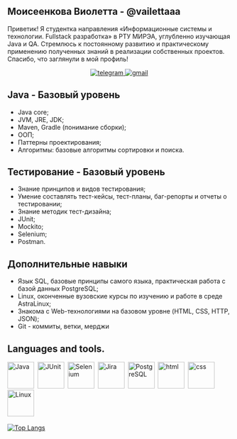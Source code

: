 ## Моисеенкова Виолетта - @vailettaaa

Приветик! Я студентка направления «Информационные системы и технологии. Fullstack разработка» в РТУ МИРЭА, углубленно изучающая Java и QA. Стремлюсь к постоянному развитию и практическому применению полученных знаний в реализации собственных проектов. Спасибо, что заглянули в мой профиль!

<div id="socials" align="center">
    <a href="https://t.me/vailettaaa">
        <img src="https://www.svgrepo.com/svg/452115/telegram" alt="telegram">
    </a>
    <a href="">
        <img src="https://mail.google.com/mail/u/1/#inbox" alt="gmail">
    </a>
</div>

## Java - Базовый уровень

- Javа core;
- JVM, JRE, JDK;
- Maven, Gradle (понимание сборки);
- ООП;
- Паттерны проектирования;
- Алгоритмы: базовые алгоритмы сортировки и поиска.

## Тестирование - Базовый уровень

- Знание принципов и видов тестирования;
- Умение составлять тест-кейсы, тест-планы, баг-репорты и отчеты о тестировании;
- Знание методик тест-дизайна;
- JUnit;
- Mockito;
- Selenium;
- Postman.

## Дополнительные навыки
- Язык SQL, базовые принципы самого языка, практическая работа с базой данных PostgreSQL;
- Linux, оконченные вузовские курсы по изучению и работе в среде AstraLinux;
- Знакома с Web-технологиями на базовом уровне (HTML, CSS, HTTP, JSON);
- Git - коммиты, ветки, мерджи

## Languages and tools.

<img src="https://cdn.jsdelivr.net/gh/devicons/devicon@latest/icons/java/java-original-wordmark.svg" title="Java" widht="60" height="60"/>&nbsp;
<img src="https://cdn.jsdelivr.net/gh/devicons/devicon@latest/icons/junit/junit-plain-wordmark.svg" title="JUnit" widht="60" height="60"/>&nbsp;
<img src="https://cdn.jsdelivr.net/gh/devicons/devicon@latest/icons/selenium/selenium-original.svg" title="Selenium" widht="60" height="60"/>&nbsp;
<img src="https://cdn.jsdelivr.net/gh/devicons/devicon@latest/icons/jira/jira-original-wordmark.svg" title="Jira" widht="60" height="60"/>&nbsp;
<img src="https://cdn.jsdelivr.net/gh/devicons/devicon@latest/icons/postgresql/postgresql-plain-wordmark.svg" title="PostgreSQL" widht="60" height="60"/>&nbsp;
<img src="https://cdn.jsdelivr.net/gh/devicons/devicon@latest/icons/html5/html5-plain-wordmark.svg" title="html" widht="60" height="60"/>&nbsp;
<img src="https://cdn.jsdelivr.net/gh/devicons/devicon@latest/icons/css3/css3-plain-wordmark.svg" title="css" widht="60" height="60"/>&nbsp;
<img src="https://cdn.jsdelivr.net/gh/devicons/devicon@latest/icons/linux/linux-original.svg" title="Linux" widht="60" height="60"/>&nbsp;

          




[![Top Langs](https://github-readme-stats.vercel.app/api/top-langs/?username=anuraghazra&layout=compact)](https://github.com/anuraghazra/github-readme-stats)



